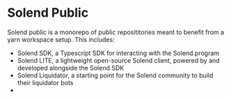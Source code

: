 # Solend Public
Solend public is a monorepo of public reposititories meant to benefit from a yarn workspace setup. This includes:
- Solend SDK, a Typescript SDK for interacting with the Solend program
- Solend LITE, a lightweight open-source Solend client, powered by and developed alongside the Solend SDK
- Solend Liquidator, a starting point for the Solend community to build their liquidator bots
-